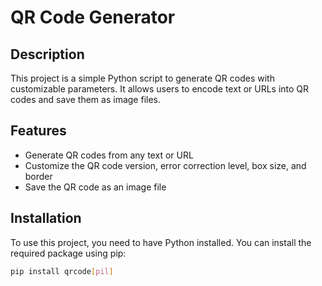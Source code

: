 # QR Code Generator

## Description
This project is a simple Python script to generate QR codes with customizable parameters. It allows users to encode text or URLs into QR codes and save them as image files.

## Features
- Generate QR codes from any text or URL
- Customize the QR code version, error correction level, box size, and border
- Save the QR code as an image file

## Installation
To use this project, you need to have Python installed. You can install the required package using pip:

```bash
pip install qrcode[pil]

